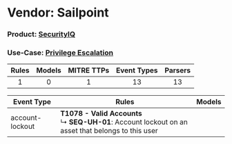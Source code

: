 Vendor: Sailpoint
=================
### Product: [SecurityIQ](../ds_sailpoint_securityiq.md)
### Use-Case: [Privilege Escalation](../../../../UseCases/uc_privilege_escalation.md)

| Rules | Models | MITRE TTPs | Event Types | Parsers |
|:-----:|:------:|:----------:|:-----------:|:-------:|
|   1   |   0    |     1      |     13      |   13    |

| Event Type      | Rules                                                                                                       | Models |
| --------------- | ----------------------------------------------------------------------------------------------------------- | ------ |
| account-lockout | <b>T1078 - Valid Accounts</b><br> ↳ <b>SEQ-UH-01</b>: Account lockout on an asset that belongs to this user |        |